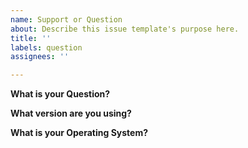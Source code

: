 ```yaml
---
name: Support or Question
about: Describe this issue template's purpose here.
title: ''
labels: question
assignees: ''

---
```


**What is your Question?**

**What version are you using?**

**What is your Operating System?**
